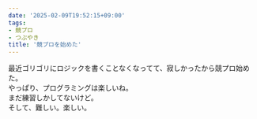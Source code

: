 ```yaml
---
date: '2025-02-09T19:52:15+09:00'
tags:
- 競プロ
- つぶやき
title: '競プロを始めた'
---
```

最近ゴリゴリにロジックを書くことなくなってて、寂しかったから競プロ始めた。  
やっぱり、プログラミングは楽しいね。  
まだ練習しかしてないけど。  
そして、難しい。楽しい。
